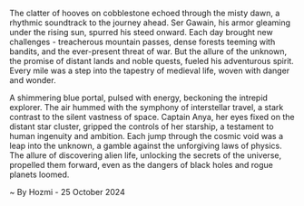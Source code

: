 
The clatter of hooves on cobblestone echoed through the misty dawn, a rhythmic soundtrack to the journey ahead. Ser Gawain, his armor gleaming under the rising sun, spurred his steed onward. Each day brought new challenges - treacherous mountain passes, dense forests teeming with bandits, and the ever-present threat of war. But the allure of the unknown, the promise of distant lands and noble quests, fueled his adventurous spirit. Every mile was a step into the tapestry of medieval life, woven with danger and wonder.

A shimmering blue portal, pulsed with energy, beckoning the intrepid explorer. The air hummed with the symphony of interstellar travel, a stark contrast to the silent vastness of space. Captain Anya, her eyes fixed on the distant star cluster, gripped the controls of her starship, a testament to human ingenuity and ambition. Each jump through the cosmic void was a leap into the unknown, a gamble against the unforgiving laws of physics. The allure of discovering alien life, unlocking the secrets of the universe, propelled them forward, even as the dangers of black holes and rogue planets loomed.  

~ By Hozmi - 25 October 2024
